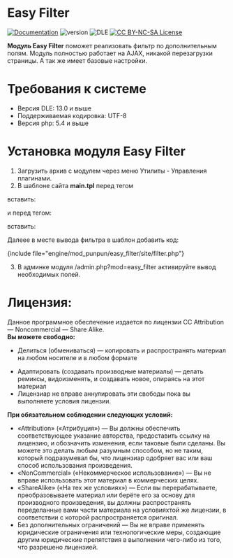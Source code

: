 # Easy Filter
[![Documentation](https://img.shields.io/badge/Documentation-Link-blue.svg?style=flat-square)](https://punpun.name/doc/easy-filter.html)
![version](https://img.shields.io/badge/version-2.0.2-green.svg?style=flat-square "Version")
![DLE](https://img.shields.io/badge/DLE-13.x-red.svg?style=flat-square "DLE Version")
[![CC BY-NC-SA License](https://img.shields.io/badge/license-CC_BY--NC--SA_3.0-blue.svg?style=flat-square)](https://github.com/punpun1/EasyFilter/blob/master/LICENSE)

**Модуль Easy Filter** поможет реализовать фильтр по дополнительным полям. Модуль полностью работает на AJAX, никакой перезагрузки страницы. А так же имеет базовые настройки.
# Требования к системе
* Версия DLE: 13.0 и выше
* Поддерживаемая кодировка: UTF-8
* Версия php: 5.4 и выше

# Установка модуля Easy Filter
1. Загрузить архив с модулем через меню Утилиты - Управления плагинами.
2. В шаблоне сайта **main.tpl** перед тегом 

  </head>
  
вставить: 

  <link rel="stylesheet" href="{THEME}/mod_punpun/easy_filter/css/easy_filter.css">
  
и перед тегом:
 
  </body>
  
вставить:   

  <script src="{THEME}/mod_punpun/easy_filter/js/easy_filter.js"></script>


Далеее  в месте вывода фильтра в шаблон добавить код: 

  <form id="punpun_filter">
      <div class="filter-wrap" id="filter-wrap">
          <div class="filter-box">
              {include file="engine/mod_punpun/easy_filter/site/filter.php"}
          </div>
      </div>
  </form>


3. В админке модуля /admin.php?mod=easy_filter активируйте вывод необходимых полей.


# Лицензия:
Данное программное обеспечение издается по лицензии CC Attribution — Noncommercial — Share Alike.<br/>
<b>Вы можете свободно:</b><ul><li>Делиться (обмениваться) — копировать и распространять материал на любом носителе и в любом формате</li>
<li>Адаптировать (создавать производные материалы) — делать ремиксы, видоизменять, и создавать новое, опираясь на этот материал</li>
<li>Лицензиар не вправе аннулировать эти свободы пока вы выполняете условия лицензии.</li>
</ul>
<b>При обязательном соблюдении следующих условий:</b><ul>
<li>«Attribution» («Атрибуция») — Вы должны обеспечить соответствующее указание авторства, предоставить ссылку на лицензию, и обозначить изменения, если таковые были сделаны. Вы можете это делать любым разумным способом, но не таким, который подразумевал бы, что лицензиар одобряет вас или ваш способ использования произведения.</li>
<li>«NonCommercial» («Некоммерческое использование») — Вы не вправе использовать этот материал в коммерческих целях.</li>
<li>«ShareAlike» («На тех же условиях») — Если вы перерабатываете, преобразовываете материал или берёте его за основу для производного произведения, вы должны распространять переделанные вами части материала на условияхтой же лицензии, в соответствии с которой распространяется оригинал.</li>
<li>Без дополнительных ограничений — Вы не вправе применять юридические ограничения или технологические меры, создающие другим юридические препятствия в выполнении чего-либо из того, что разрешено лицензией.</li>
</ul>
